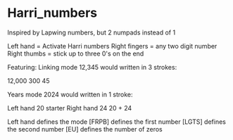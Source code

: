# Harri_numbers
Inspired by Lapwing numbers, but 2 numpads instead of 1


Left hand = Activate Harri numbers Right fingers = any two digit number Right thumbs = stick up to three 0's on the end

Featuring: Linking mode 12,345 would written in 3 strokes:

12,000
   300
    45

Years mode 2024 would written in 1 stroke:

Left hand 20 starter
Right hand 24
20 + 24

Left hand defines the mode [FRPB] defines the first number [LGTS] defines the second number [EU] defines the number of zeros
